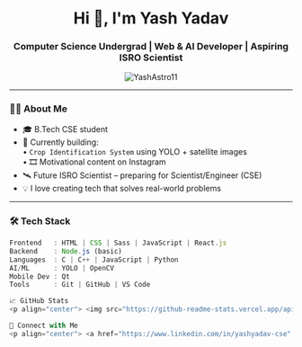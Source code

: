 <h1 align="center">Hi 👋, I'm Yash Yadav</h1>
<h3 align="center">Computer Science Undergrad | Web & AI Developer | Aspiring ISRO Scientist</h3>

<p align="center">
  <img src="https://komarev.com/ghpvc/?username=YashAstro11&label=Profile%20views&color=0e75b6&style=flat" alt="YashAstro11" />
</p>

---

### 👨‍💻 About Me
- 🎓 B.Tech CSE student  
- 🚀 Currently building:   
  • `Crop Identification System` using YOLO + satellite images  
  • 🎞️ Motivational content on Instagram  
- 🛰️ Future ISRO Scientist – preparing for Scientist/Engineer (CSE)  
- 💡 I love creating tech that solves real-world problems  

---

### 🛠️ Tech Stack
```ts
Frontend   : HTML | CSS | Sass | JavaScript | React.js  
Backend    : Node.js (basic)  
Languages  : C | C++ | JavaScript | Python  
AI/ML      : YOLO | OpenCV  
Mobile Dev : Qt 
Tools      : Git | GitHub | VS Code   

📈 GitHub Stats
<p align="center"> <img src="https://github-readme-stats.vercel.app/api?username=YashAstro11&show_icons=true&theme=radical" alt="Yash's GitHub stats" /> <img src="https://github-readme-streak-stats.herokuapp.com?user=YashAstro11&theme=radical&date_format=M%20j%5B%2C%20Y%5D" alt="GitHub streak" /> </p>

🔗 Connect with Me
<p align="center"> <a href="https://www.linkedin.com/in/yashyadav-cse" target="_blank"><img src="https://img.shields.io/badge/LinkedIn-blue?logo=linkedin&style=for-the-badge" /></a> <a href="https://github.com/YashAstro11" target="_blank"><img src="https://img.shields.io/badge/GitHub-black?logo=github&style=for-the-badge" /></a> <a href="https://instagram.com/your_insta" target="_blank"><img src="https://img.shields.io/badge/Instagram-pink?logo=instagram&style=for-the-badge" /></a> </p> ```
